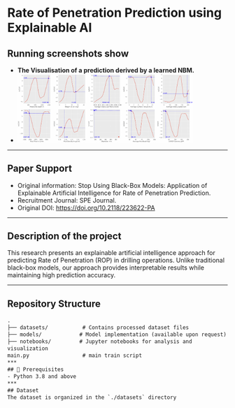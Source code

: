 # Rate of Penetration Prediction using Explainable AI
## Running screenshots show
- **The Visualisation of a prediction derived by a learned NBM.**
- <img src="img/NBMprediction.jpg" width="400" />
***
## Paper Support
- Original information: Stop Using Black-Box Models: Application of Explainable Artificial Intelligence for Rate of Penetration Prediction.
- Recruitment Journal: SPE Journal.
- Original DOI: https://doi.org/10.2118/223622-PA
***
## Description of the project
This research presents an explainable artificial intelligence approach for predicting Rate of Penetration (ROP) in drilling operations. Unlike traditional black-box models, our approach provides interpretable results while maintaining high prediction accuracy.
***
## Repository Structure
```
.
├── datasets/           # Contains processed dataset files
├── models/            # Model implementation (available upon request)
├── notebooks/         # Jupyter notebooks for analysis and visualization
main.py                 # main train script
***
## 🔧 Prerequisites
- Python 3.8 and above
***
## Dataset
The dataset is organized in the `./datasets` directory

